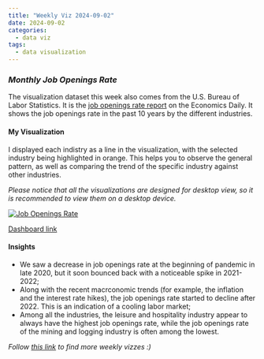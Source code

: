 ```yaml
---
title: "Weekly Viz 2024-09-02"
date: 2024-09-02
categories:
  - data viz
tags:
  - data visualization
---
```


### *Monthly Job Openings Rate*

The visualization dataset this week also comes from the U.S. Bureau of Labor Statistics. It is the [job openings rate report](https://www.bls.gov/opub/ted/2024/job-openings-rate-at-4-9-percent-in-june-2024.htm) on the Economics Daily. It shows the job openings rate in the past 10 years by the different industries.  

#### My Visualization

I displayed each indistry as a line in the visualization, with the selected industry being highlighted in orange. This helps you to observe the general pattern, as well as comparing the trend of the specific industry against other industries.  

*Please notice that all the visualizations are designed for desktop view, so it is recommended to view them on a desktop device.*  

<div class='tableauPlaceholder' id='viz1724906077480' style='position: relative'>
  <noscript><a href='#'>
    <img alt='Job Openings Rate ' src='https:&#47;&#47;public.tableau.com&#47;static&#47;images&#47;HP&#47;HP298ZM2R&#47;1_rss.png' style='border: none' />
  </a></noscript>
  <object class='tableauViz'  style='display:none;'>
    <param name='host_url' value='https%3A%2F%2Fpublic.tableau.com%2F' />
    <param name='embed_code_version' value='3' />
    <param name='path' value='shared&#47;HP298ZM2R' /> 
    <param name='toolbar' value='yes' />
    <param name='static_image' value='https:&#47;&#47;public.tableau.com&#47;static&#47;images&#47;HP&#47;HP298ZM2R&#47;1.png' />
    <param name='animate_transition' value='yes' />
    <param name='display_static_image' value='yes' />
    <param name='display_spinner' value='yes' />
    <param name='display_overlay' value='yes' />
    <param name='display_count' value='yes' />
    <param name='language' value='en-US' />
    <param name='filter' value='publish=yes' />
  </object></div>            
  <script type='text/javascript'>     
    var divElement = document.getElementById('viz1724906077480');         
    var vizElement = divElement.getElementsByTagName('object')[0];           
    if ( divElement.offsetWidth > 800 ) { vizElement.style.width='800px';vizElement.style.height='627px';} else if ( divElement.offsetWidth > 500 ) { vizElement.style.width='800px';vizElement.style.height='627px';} else { vizElement.style.width='100%';vizElement.style.height='727px';}   
    var scriptElement = document.createElement('script');         
    scriptElement.src = 'https://public.tableau.com/javascripts/api/viz_v1.js';    
    vizElement.parentNode.insertBefore(scriptElement, vizElement);          
  </script>

[Dashboard link](https://public.tableau.com/views/20240902MonthlyJobOpeningsRate/JobOpeningsRate?:language=en-US&publish=yes&:sid=&:redirect=auth&:display_count=n&:origin=viz_share_link)
  
#### Insights
* We saw a decrease in job openings rate at the beginning of pandemic in late 2020, but it soon bounced back with a noticeable spike in 2021-2022;
* Along with the recent macrconomic trends (for example, the inflation and the interest rate hikes), the job openings rate started to decline after 2022. This is an indication of a cooling labor market;
* Among all the industries, the leisure and hospitality industry appear to always have the highest job openings rate, while the job openings rate of the mining and logging industry is often among the lowest.  
  
*Follow [this link](https://yudong-94.github.io/personal-website/project/WeeklyViz2024/) to find more weekly vizzes :)*
